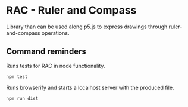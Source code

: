 # RAC - Ruler and Compass

Library than can be used along p5.js to express drawings through ruler-and-compass operations.


## Command reminders

Runs tests for RAC in node functionality.
```
npm test
```

Runs browserify and starts a localhost server with the produced file.
```
npm run dist
```